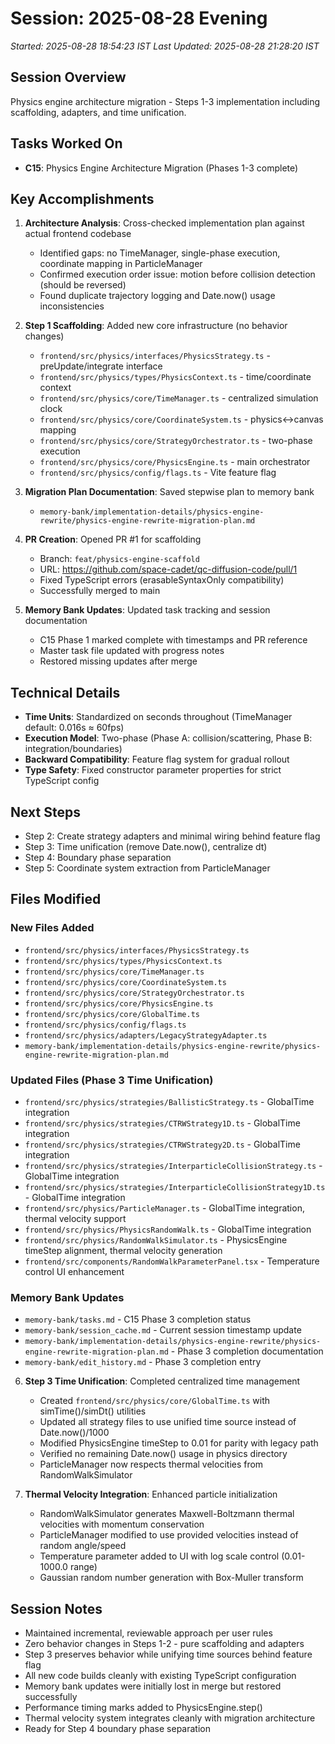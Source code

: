# Session: 2025-08-28 Evening

*Started: 2025-08-28 18:54:23 IST*
*Last Updated: 2025-08-28 21:28:20 IST*

## Session Overview
Physics engine architecture migration - Steps 1-3 implementation including scaffolding, adapters, and time unification.

## Tasks Worked On
- **C15**: Physics Engine Architecture Migration (Phases 1-3 complete)

## Key Accomplishments
1. **Architecture Analysis**: Cross-checked implementation plan against actual frontend codebase
   - Identified gaps: no TimeManager, single-phase execution, coordinate mapping in ParticleManager
   - Confirmed execution order issue: motion before collision detection (should be reversed)
   - Found duplicate trajectory logging and Date.now() usage inconsistencies

2. **Step 1 Scaffolding**: Added new core infrastructure (no behavior changes)
   - `frontend/src/physics/interfaces/PhysicsStrategy.ts` - preUpdate/integrate interface
   - `frontend/src/physics/types/PhysicsContext.ts` - time/coordinate context
   - `frontend/src/physics/core/TimeManager.ts` - centralized simulation clock
   - `frontend/src/physics/core/CoordinateSystem.ts` - physics↔canvas mapping
   - `frontend/src/physics/core/StrategyOrchestrator.ts` - two-phase execution
   - `frontend/src/physics/core/PhysicsEngine.ts` - main orchestrator
   - `frontend/src/physics/config/flags.ts` - Vite feature flag

3. **Migration Plan Documentation**: Saved stepwise plan to memory bank
   - `memory-bank/implementation-details/physics-engine-rewrite/physics-engine-rewrite-migration-plan.md`

4. **PR Creation**: Opened PR #1 for scaffolding
   - Branch: `feat/physics-engine-scaffold`
   - URL: https://github.com/space-cadet/qc-diffusion-code/pull/1
   - Fixed TypeScript errors (erasableSyntaxOnly compatibility)
   - Successfully merged to main

5. **Memory Bank Updates**: Updated task tracking and session documentation
   - C15 Phase 1 marked complete with timestamps and PR reference
   - Master task file updated with progress notes
   - Restored missing updates after merge

## Technical Details
- **Time Units**: Standardized on seconds throughout (TimeManager default: 0.016s ≈ 60fps)
- **Execution Model**: Two-phase (Phase A: collision/scattering, Phase B: integration/boundaries)
- **Backward Compatibility**: Feature flag system for gradual rollout
- **Type Safety**: Fixed constructor parameter properties for strict TypeScript config

## Next Steps
- Step 2: Create strategy adapters and minimal wiring behind feature flag
- Step 3: Time unification (remove Date.now(), centralize dt)
- Step 4: Boundary phase separation
- Step 5: Coordinate system extraction from ParticleManager

## Files Modified
### New Files Added
- `frontend/src/physics/interfaces/PhysicsStrategy.ts`
- `frontend/src/physics/types/PhysicsContext.ts`
- `frontend/src/physics/core/TimeManager.ts`
- `frontend/src/physics/core/CoordinateSystem.ts`
- `frontend/src/physics/core/StrategyOrchestrator.ts`
- `frontend/src/physics/core/PhysicsEngine.ts`
- `frontend/src/physics/core/GlobalTime.ts`
- `frontend/src/physics/config/flags.ts`
- `frontend/src/physics/adapters/LegacyStrategyAdapter.ts`
- `memory-bank/implementation-details/physics-engine-rewrite/physics-engine-rewrite-migration-plan.md`

### Updated Files (Phase 3 Time Unification)
- `frontend/src/physics/strategies/BallisticStrategy.ts` - GlobalTime integration
- `frontend/src/physics/strategies/CTRWStrategy1D.ts` - GlobalTime integration
- `frontend/src/physics/strategies/CTRWStrategy2D.ts` - GlobalTime integration  
- `frontend/src/physics/strategies/InterparticleCollisionStrategy.ts` - GlobalTime integration
- `frontend/src/physics/strategies/InterparticleCollisionStrategy1D.ts` - GlobalTime integration
- `frontend/src/physics/ParticleManager.ts` - GlobalTime integration, thermal velocity support
- `frontend/src/physics/PhysicsRandomWalk.ts` - GlobalTime integration
- `frontend/src/physics/RandomWalkSimulator.ts` - PhysicsEngine timeStep alignment, thermal velocity generation
- `frontend/src/components/RandomWalkParameterPanel.tsx` - Temperature control UI enhancement

### Memory Bank Updates
- `memory-bank/tasks.md` - C15 Phase 3 completion status
- `memory-bank/session_cache.md` - Current session timestamp update
- `memory-bank/implementation-details/physics-engine-rewrite/physics-engine-rewrite-migration-plan.md` - Phase 3 completion documentation
- `memory-bank/edit_history.md` - Phase 3 completion entry

6. **Step 3 Time Unification**: Completed centralized time management
   - Created `frontend/src/physics/core/GlobalTime.ts` with simTime()/simDt() utilities
   - Updated all strategy files to use unified time source instead of Date.now()/1000
   - Modified PhysicsEngine timeStep to 0.01 for parity with legacy path
   - Verified no remaining Date.now() usage in physics directory
   - ParticleManager now respects thermal velocities from RandomWalkSimulator

7. **Thermal Velocity Integration**: Enhanced particle initialization
   - RandomWalkSimulator generates Maxwell-Boltzmann thermal velocities with momentum conservation
   - ParticleManager modified to use provided velocities instead of random angle/speed
   - Temperature parameter added to UI with log scale control (0.01-1000.0 range)
   - Gaussian random number generation with Box-Muller transform

## Session Notes
- Maintained incremental, reviewable approach per user rules
- Zero behavior changes in Steps 1-2 - pure scaffolding and adapters
- Step 3 preserves behavior while unifying time sources behind feature flag
- All new code builds cleanly with existing TypeScript configuration
- Memory bank updates were initially lost in merge but restored successfully
- Performance timing marks added to PhysicsEngine.step()
- Thermal velocity system integrates cleanly with migration architecture
- Ready for Step 4 boundary phase separation